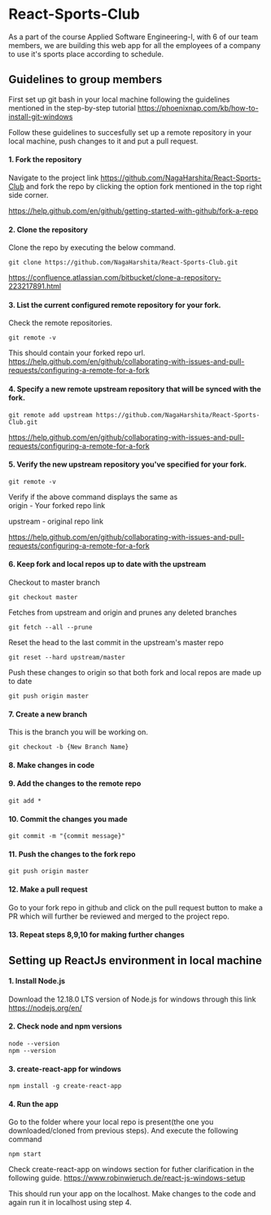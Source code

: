 # React-Sports-Club
As a part of the course Applied Software Engineering-I, with 6 of our team members, we are building this web app for all the employees of a company to use it's sports place according to schedule.

## Guidelines to group members

First set up git bash in your local machine following the guidelines mentioned in the step-by-step tutorial  https://phoenixnap.com/kb/how-to-install-git-windows

Follow these guidelines to succesfully set up a remote repository in your local machine, push changes to it and put a pull request.

#### 1. Fork the repository 
Navigate to the project link https://github.com/NagaHarshita/React-Sports-Club and fork the repo by clicking the option fork mentioned in the top right side corner. 

https://help.github.com/en/github/getting-started-with-github/fork-a-repo

#### 2. Clone the repository 
Clone the repo by executing the below command. 

```
git clone https://github.com/NagaHarshita/React-Sports-Club.git
```
https://confluence.atlassian.com/bitbucket/clone-a-repository-223217891.html

#### 3. List the current configured remote repository for your fork.
Check the remote repositories.

```
git remote -v
```
This should contain your forked repo url.
https://help.github.com/en/github/collaborating-with-issues-and-pull-requests/configuring-a-remote-for-a-fork

#### 4. Specify a new remote upstream repository that will be synced with the fork.
```
git remote add upstream https://github.com/NagaHarshita/React-Sports-Club.git
```
https://help.github.com/en/github/collaborating-with-issues-and-pull-requests/configuring-a-remote-for-a-fork

#### 5. Verify the new upstream repository you've specified for your fork.

```
git remote -v
```

Verify if the above command displays the same as  
origin - Your forked repo link

upstream - original repo link

https://help.github.com/en/github/collaborating-with-issues-and-pull-requests/configuring-a-remote-for-a-fork

#### 6. Keep fork and local repos up to date with the upstream

Checkout to master branch
```
git checkout master
```

Fetches from upstream and origin and prunes any deleted branches
```
git fetch --all --prune
```

Reset the head to the last commit in the upstream's master repo
```
git reset --hard upstream/master
```

Push these changes to origin so that both fork and local repos are made up to date
```
git push origin master
```

#### 7. Create a new branch

This is the branch you will be working on.
```
git checkout -b {New Branch Name}
```

#### 8. Make changes in code
#### 9. Add the changes to the remote repo
```
git add * 
```
#### 10. Commit the changes you made
```
git commit -m "{commit message}"
```
#### 11. Push the changes to the fork repo
```
git push origin master
```
#### 12. Make a pull request
Go to your fork repo in github and click on the pull request button to make a PR which will further be reviewed and merged to the project repo.

#### 13. Repeat steps 8,9,10 for making further changes  


## Setting up ReactJs environment in local machine 
#### 1. Install Node.js
Download the 12.18.0 LTS version of Node.js for windows through this link https://nodejs.org/en/
#### 2. Check node and npm versions 
```
node --version
npm --version
```
#### 3. create-react-app for windows
```
npm install -g create-react-app
``` 
#### 4. Run the app 
Go to the folder where your local repo is present(the one you downloaded/cloned from previous steps). And execute the following command

```
npm start
```
Check create-react-app on windows section for futher clarification in the following guide.
https://www.robinwieruch.de/react-js-windows-setup

This should run your app on the localhost. Make changes to the code and again run it in localhost using step 4.






